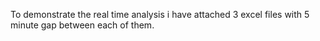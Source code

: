 To demonstrate the real time analysis i have attached 3 excel files with 5 minute gap between each of them.
